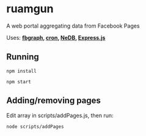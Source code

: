 # ruamgun
A web portal aggregating data from Facebook Pages

Uses: **<a href="https://github.com/criso/fbgraph">fbgraph</a>, 
<a href="https://github.com/kelektiv/node-cron">cron</a>,
<a href="https://github.com/louischatriot/nedb">NeDB</a>, 
<a href="https://github.com/expressjs/express">Express.js</a>**

## Running
`npm install`

`npm start`

## Adding/removing pages

Edit array in scripts/addPages.js, then run:

`node scripts/addPages`







